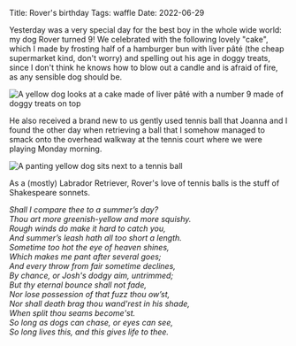 Title: Rover's birthday
Tags: waffle
Date: 2022-06-29

Yesterday was a very special day for the best boy in the whole wide world: my
dog Rover turned 9! We celebrated with the following lovely "cake", which I made
by frosting half of a hamburger bun with liver pâté (the cheap supermarket kind,
don't worry) and spelling out his age in doggy treats, since I don't think he
knows how to blow out a candle and is afraid of fire, as any sensible dog should
be.

![A yellow dog looks at a cake made of liver pâté with a number 9 made of doggy
treats on top](assets/2022-06-29-rover-cake.jpg "What a good boy!")

He also received a brand new to us gently used tennis ball that Joanna and I
found the other day when retrieving a ball that I somehow managed to smack onto
the overhead walkway at the tennis court where we were playing Monday morning.

![A panting yellow dog sits next to a tennis ball](assets/2022-06-29-rover-ball.jpg)

As a (mostly) Labrador Retriever, Rover's love of tennis balls is the stuff of
Shakespeare sonnets.

*Shall I compare thee to a summer’s day?*  
*Thou art more greenish-yellow and more squishy.*  
*Rough winds do make it hard to catch you,*  
*And summer’s leash hath all too short a length.*  
*Sometime too hot the eye of heaven shines,*  
*Which makes me pant after several goes;*  
*And every throw from fair sometime declines,*  
*By chance, or Josh's dodgy aim, untrimmed;*  
*But thy eternal bounce shall not fade,*  
*Nor lose possession of that fuzz thou ow’st,*  
*Nor shall death brag thou wand'rest in his shade,*  
*When split thou seams become'st.*  
*So long as dogs can chase, or eyes can see,*  
*So long lives this, and this gives life to thee.*
